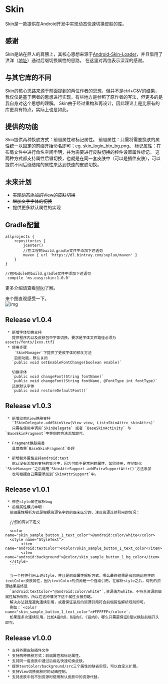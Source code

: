 # Skin
  Skin是一款提供在Android开发中实现动态快速切换皮肤的库。

  ## 感谢
  Skin是站在巨人的肩膀上，其核心思想来源于[Android-Skin-Loader](https://github.com/SupLuo/Android-Skin-Loader)，并且借用了洪洋（[地址](https://github.com/hongyangAndroid/ChangeSkin)）通过后缀切换属性的思路。
  在这里对两位表示深深的感谢。
  ## 与其它库的不同
  Skin的核心思路来源于前面提到的两位作者的思想，但并不是ctrl+C&V的结果，我仅仅是基于两者的思想进行实现，有些地方是参照了原作者的写法，但更多的是我自身对这个思想的理解。
  Skin由于经过重构和再设计，因此理论上是比原有的库更具有特点，实际上也是如此。
  ## 提供的功能
  Skin提供两种换肤方式：前缀属性和标记属性。
  前缀属性：只需将需要换肤的属性统一以固定的前缀开始命名即可；eg. skin_login_btn_bg.png。
  标记属性：在布局文件中进行命名空间申明，并为需要进行皮肤切换的控件设置属性标记。
  这两种方式都支持属性后缀切换，也就是在同一套皮肤中（可以是插件皮肤），可以提供不同后缀结尾的属性来达到快速的皮肤切换。
  ## 未来计划
  * <del>实现动态添加的View的皮肤切换</del>
  * <del>增加文字字体的切换</del>
  * 提供更多默认属性的实现


  ## Gradle配置
   ```
   allprojects {
       repositories {
           jcenter()
           //在工程的build.gradle文件中添加下述语句
           maven { url 'https://dl.bintray.com/supluo/maven' }
       }
   }
   ```

   ```
   //在Module的build.gradle文件中添加下述语句
    compile 'ms.easy:skin:1.0.0'
   ```
更多介绍请查看[Wiki](https://github.com/SupLuo/Easy/wiki/Skin:详细介绍)了解。

来个图直观感受一下。<br/>
![img](https://github.com/SupLuo/Easy/blob/master/skin/sample_iamge.gif?raw=true)

  ## Release v1.0.4
     * 新增字体切换支持
       提供程序内以及皮肤包中字体切换，要求是字体文件路径必须为assets/fonts/{xxx.ttf}
     * 使用步骤
        `SkinManager`下提供了更改字体的相关方法
        启用功能，默认关闭
       `public void setEnableFontChange(boolean enable)`

       切换字体
       `public void changeFont(String fontName)`
       `public void changeFont(String fontName, @FontType int fontType)`
       还原默认字体
       `public void restoreDefaultFont()`
  ## Release v1.0.3
     * 新增动态View换肤支持
       `ISkinDelegate.addSkinView(View view, List<SkinAttr> skinAttrs)`
       只需在使用中调用`SkinDelegate` 或者 `BaseSkinActivity` 与 `BaseSkinFragment`中等同的方法添加即可。

     * Fragment换肤完善
       具体依靠`BaseSkinFragment`处理

     * 新增额外属性支持android:text
       默认没有添加到支持的集合中，因为可能不是常用的属性，如需使用，在初始化`SkinManager`之后调用`SkinAttrSupport.addExtraSupportAttr()`方法添加
       也可根据自己需要添加到`SkinAttrSupport`中。

  ## Release v1.0.1

     * 修正style属性解析bug
     * 前缀属性模式申明：
      前缀属性解析方式是根据资源名字的前缀来区分的，注意资源连续引用的情况：

      //假如有以下定义
      ```
      <color name="skin_sample_button_1_text_color">@android:color/white</color>
      <style name="StyleText">
           <item name="android:textColor">@color/skin_sample_button_1_text_color</item>
           <item name="android:background">@color/skin_sample_button_1_bg_color</item>
      </style>
      ```

      当一个控件引用上述style，并且是前缀属性解析方式，哪么最终结果是会忽略此控件的textColor换肤属性，因为textColor的资源是一个连续引用，在解析style之后，得到的资源结果最终是
      `android:textColor="@android:color/white"`,资源值为white，不符合资源前缀属性解析规则，所以在这种情况下这个属性会被忽略。
      解决办法就是避免连续引用，或者保证最后的资源引用符合前缀属性解析规则即可。
      例如：`<color name="skin_sample_button_1_text_color">#FFFFFF</color>`.
      如果是多次连续引用，比如A指向B，B指向C，C指向D，哪么只需要保证D是以换肤前缀开头即可。

  ## Release v1.0.0
     * 支持外置皮肤插件文件
     * 支持两种换肤方式：前缀属性和标记属性。
     * 支持同一套皮肤中通过后缀名快速切换皮肤。
     * 提供textColor/background/src三个属性的缺省实现，可以自定义扩展。
     * 支持View切换皮肤时的动画控制。
     * 支持皮肤中找不到资源时使用默认皮肤中的资源代替。
